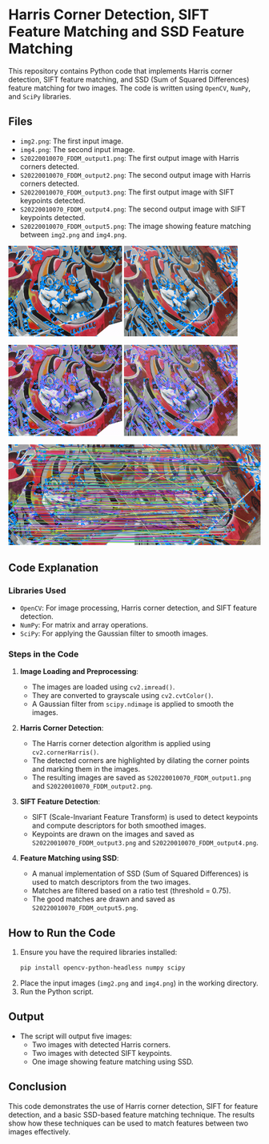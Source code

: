 
# Harris Corner Detection, SIFT Feature Matching and SSD Feature Matching

This repository contains Python code that implements Harris corner detection, SIFT feature matching, and SSD (Sum of Squared Differences) feature matching for two images. The code is written using `OpenCV`, `NumPy`, and `SciPy` libraries.

## Files
- `img2.png`: The first input image.
- `img4.png`: The second input image.
- `S20220010070_FDDM_output1.png`: The first output image with Harris corners detected.
- `S20220010070_FDDM_output2.png`: The second output image with Harris corners detected.
- `S20220010070_FDDM_output3.png`: The first output image with SIFT keypoints detected.
- `S20220010070_FDDM_output4.png`: The second output image with SIFT keypoints detected.
- `S20220010070_FDDM_output5.png`: The image showing feature matching between `img2.png` and `img4.png`.

<p float="left">
  <img src="S20220010070_FDDM_output1.png" width="45%" />
  <img src="S20220010070_FDDM_output2.png" width="45%" />
</p>
<p float="left">
  <img src="S20220010070_FDDM_output3.png" width="45%" />
  <img src="S20220010070_FDDM_output4.png" width="45%" />
</p>

![img3-As mentioned in Question](S20220010070_FDDM_output5.png)


## Code Explanation

### Libraries Used
- `OpenCV`: For image processing, Harris corner detection, and SIFT feature detection.
- `NumPy`: For matrix and array operations.
- `SciPy`: For applying the Gaussian filter to smooth images.

### Steps in the Code
1. **Image Loading and Preprocessing**:
   - The images are loaded using `cv2.imread()`.
   - They are converted to grayscale using `cv2.cvtColor()`.
   - A Gaussian filter from `scipy.ndimage` is applied to smooth the images.

2. **Harris Corner Detection**:
   - The Harris corner detection algorithm is applied using `cv2.cornerHarris()`.
   - The detected corners are highlighted by dilating the corner points and marking them in the images.
   - The resulting images are saved as `S20220010070_FDDM_output1.png` and `S20220010070_FDDM_output2.png`.

3. **SIFT Feature Detection**:
   - SIFT (Scale-Invariant Feature Transform) is used to detect keypoints and compute descriptors for both smoothed images.
   - Keypoints are drawn on the images and saved as `S20220010070_FDDM_output3.png` and `S20220010070_FDDM_output4.png`.

4. **Feature Matching using SSD**:
   - A manual implementation of SSD (Sum of Squared Differences) is used to match descriptors from the two images.
   - Matches are filtered based on a ratio test (threshold = 0.75).
   - The good matches are drawn and saved as `S20220010070_FDDM_output5.png`.

## How to Run the Code
1. Ensure you have the required libraries installed:
   ```bash
   pip install opencv-python-headless numpy scipy
   ```
2. Place the input images (`img2.png` and `img4.png`) in the working directory.
3. Run the Python script.

## Output
- The script will output five images:
  - Two images with detected Harris corners.
  - Two images with detected SIFT keypoints.
  - One image showing feature matching using SSD.

## Conclusion
This code demonstrates the use of Harris corner detection, SIFT for feature detection, and a basic SSD-based feature matching technique. The results show how these techniques can be used to match features between two images effectively.
